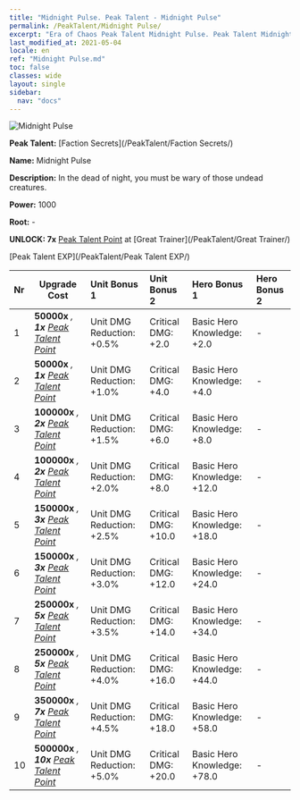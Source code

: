 ```yaml
---
title: "Midnight Pulse. Peak Talent - Midnight Pulse"
permalink: /PeakTalent/Midnight Pulse/
excerpt: "Era of Chaos Peak Talent Midnight Pulse. Peak Talent Midnight Pulse. Midnight Pulse"
last_modified_at: 2021-05-04
locale: en
ref: "Midnight Pulse.md"
toc: false
classes: wide
layout: single
sidebar:
  nav: "docs"
---
```


  ![Midnight Pulse](/images/pt/talent_3009.png)

  **Peak Talent:** [Faction Secrets](/PeakTalent/Faction Secrets/)

  **Name:** Midnight Pulse

  **Description:** In the dead of night, you must be wary of those undead creatures.

  **Power:** 1000

  **Root:** -

  **UNLOCK: 7x** [Peak Talent Point](/Items/con_934/) at [Great Trainer](/PeakTalent/Great Trainer/)

  [Peak Talent EXP](/PeakTalent/Peak Talent EXP/)

  | Nr | Upgrade Cost | Unit Bonus 1 | Unit Bonus 2 | Hero Bonus 1 | Hero Bonus 2 |
  |:---|--------------|:-------------|:-------------|:-------------|:-------------|
  | 1 |  **50000x** <i class="fas fa-coins"/>, **1x** [Peak Talent Point](/Items/con_934/) | Unit DMG Reduction: +0.5% | Critical DMG: +2.0 | Basic Hero Knowledge: +2.0 | - |
  | 2 |  **50000x** <i class="fas fa-coins"/>, **1x** [Peak Talent Point](/Items/con_934/) | Unit DMG Reduction: +1.0% | Critical DMG: +4.0 | Basic Hero Knowledge: +4.0 | - |
  | 3 |  **100000x** <i class="fas fa-coins"/>, **2x** [Peak Talent Point](/Items/con_934/) | Unit DMG Reduction: +1.5% | Critical DMG: +6.0 | Basic Hero Knowledge: +8.0 | - |
  | 4 |  **100000x** <i class="fas fa-coins"/>, **2x** [Peak Talent Point](/Items/con_934/) | Unit DMG Reduction: +2.0% | Critical DMG: +8.0 | Basic Hero Knowledge: +12.0 | - |
  | 5 |  **150000x** <i class="fas fa-coins"/>, **3x** [Peak Talent Point](/Items/con_934/) | Unit DMG Reduction: +2.5% | Critical DMG: +10.0 | Basic Hero Knowledge: +18.0 | - |
  | 6 |  **150000x** <i class="fas fa-coins"/>, **3x** [Peak Talent Point](/Items/con_934/) | Unit DMG Reduction: +3.0% | Critical DMG: +12.0 | Basic Hero Knowledge: +24.0 | - |
  | 7 |  **250000x** <i class="fas fa-coins"/>, **5x** [Peak Talent Point](/Items/con_934/) | Unit DMG Reduction: +3.5% | Critical DMG: +14.0 | Basic Hero Knowledge: +34.0 | - |
  | 8 |  **250000x** <i class="fas fa-coins"/>, **5x** [Peak Talent Point](/Items/con_934/) | Unit DMG Reduction: +4.0% | Critical DMG: +16.0 | Basic Hero Knowledge: +44.0 | - |
  | 9 |  **350000x** <i class="fas fa-coins"/>, **7x** [Peak Talent Point](/Items/con_934/) | Unit DMG Reduction: +4.5% | Critical DMG: +18.0 | Basic Hero Knowledge: +58.0 | - |
  | 10 |  **500000x** <i class="fas fa-coins"/>, **10x** [Peak Talent Point](/Items/con_934/) | Unit DMG Reduction: +5.0% | Critical DMG: +20.0 | Basic Hero Knowledge: +78.0 | - |

